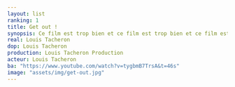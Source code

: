 ```yaml
---
layout: list
ranking: 1
title: Get out !
synopsis: Ce film est trop bien et ce film est trop bien et ce film est trop bien et ce film est trop bien et ce film est trop bien et ce film est trop bien et ce film est trop bien et ce film est trop bien et ce film est trop bien et ce film est trop bien et ce film est trop bien et ce film est trop bien et ce film est trop bien et ce film est trop bien et ce film est trop bien !!!
real: Louis Tacheron
dop: Louis Tacheron
production: Louis Tacheron Production
acteur: Louis Tacheron
ba: "https://www.youtube.com/watch?v=tygbmB7TrsA&t=46s"
image: "assets/img/get-out.jpg"
---
```

